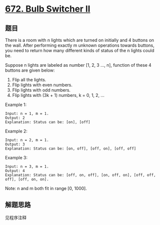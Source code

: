 # [672. Bulb Switcher II](https://leetcode.com/problems/bulb-switcher-ii/)

## 题目

There is a room with n lights which are turned on initially and 4 buttons on the wall. After performing exactly m unknown operations towards buttons, you need to return how many different kinds of status of the n lights could be.

Suppose n lights are labeled as number [1, 2, 3 ..., n], function of these 4 buttons are given below:

1. Flip all the lights.
1. Flip lights with even numbers.
1. Flip lights with odd numbers.
1. Flip lights with (3k + 1) numbers, k = 0, 1, 2, ...

Example 1:

```text
Input: n = 1, m = 1.
Output: 2
Explanation: Status can be: [on], [off]
```

Example 2:

```text
Input: n = 2, m = 1.
Output: 3
Explanation: Status can be: [on, off], [off, on], [off, off]
```

Example 3:

```text
Input: n = 3, m = 1.
Output: 4
Explanation: Status can be: [off, on, off], [on, off, on], [off, off, off], [off, on, on].
```

Note: n and m both fit in range [0, 1000].

## 解题思路

见程序注释
